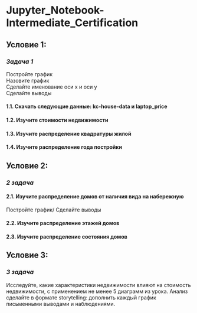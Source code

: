 # Jupyter_Notebook-Intermediate_Certification
## **Условие 1:**
### *Задача 1*
Постройте график\
Назовите график\
Сделайте именование оси x и оси y\
Сделайте выводы

#### 1.1. Скачать следующие данные: kc-house-data и laptop_price
#### 1.2. Изучите стоимости недвижимости
#### 1.3. Изучите распределение квадратуры жилой
#### 1.4. Изучите распределение года постройки

## **Условие 2:**
### *2 задача*
#### 2.1. Изучите распределение домов от наличия вида на набережную
Постройте график/
Сделайте выводы
#### 2.2. Изучите распределение этажей домов
#### 2.3. Изучите распределение состояния домов

## **Условие 3:**
### *3 задача*
Исследуйте, какие характеристики недвижимости влияют на стоимость недвижимости, с применением не менее 5 диаграмм из урока.
Анализ сделайте в формате storytelling: дополнить каждый график письменными выводами и наблюдениями.
